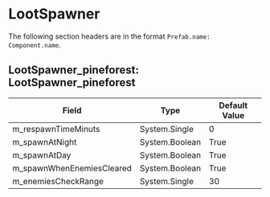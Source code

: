 # LootSpawner

The following section headers are in the format `Prefab.name: Component.name`.

## LootSpawner_pineforest: LootSpawner_pineforest

|Field|Type|Default Value|
|-----|----|-------------|
|m_respawnTimeMinuts|System.Single|0|
|m_spawnAtNight|System.Boolean|True|
|m_spawnAtDay|System.Boolean|True|
|m_spawnWhenEnemiesCleared|System.Boolean|True|
|m_enemiesCheckRange|System.Single|30|

